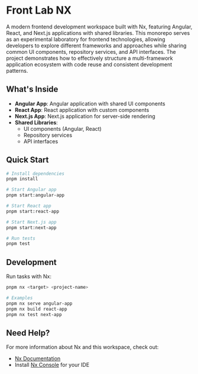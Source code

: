 # Front Lab NX

A modern frontend development workspace built with Nx, featuring Angular, React, and Next.js applications with shared libraries. This monorepo serves as an experimental laboratory for frontend technologies, allowing developers to explore different frameworks and approaches while sharing common UI components, repository services, and API interfaces. The project demonstrates how to effectively structure a multi-framework application ecosystem with code reuse and consistent development patterns.

## What's Inside

- **Angular App**: Angular application with shared UI components
- **React App**: React application with custom components
- **Next.js App**: Next.js application for server-side rendering
- **Shared Libraries**:
  - UI components (Angular, React)
  - Repository services
  - API interfaces

## Quick Start

```bash
# Install dependencies
pnpm install

# Start Angular app
pnpm start:angular-app

# Start React app
pnpm start:react-app

# Start Next.js app
pnpm start:next-app

# Run tests
pnpm test
```

## Development

Run tasks with Nx:

```bash
pnpm nx <target> <project-name>

# Examples
pnpm nx serve angular-app
pnpm nx build react-app
pnpm nx test next-app
```

## Need Help?

For more information about Nx and this workspace, check out:

- [Nx Documentation](https://nx.dev)
- Install [Nx Console](https://nx.dev/getting-started/editor-setup) for your IDE
